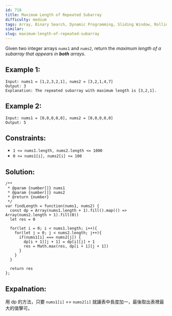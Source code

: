 ```yaml
---
id: 718
title: Maximum Length of Repeated Subarray
difficulty: medium
tags: Array, Binary Search, Dynamic Programming, Sliding Window, Rolling Hash, Hash Function
similar:
slug: maximum-length-of-repeated-subarray
---
```


Given two integer arrays `nums1` and `nums2`, return the _maximum length of a subarray that appears in **both** arrays_.

## Example 1:

```
Input: nums1 = [1,2,3,2,1], nums2 = [3,2,1,4,7]
Output: 3
Explanation: The repeated subarray with maximum length is [3,2,1].
```

## Example 2:

```
Input: nums1 = [0,0,0,0,0], nums2 = [0,0,0,0,0]
Output: 5
```

## Constraints:

- `1 <= nums1.length, nums2.length <= 1000`
- `0 <= nums1[i], nums2[i] <= 100`

## Solution:

```
/**
 * @param {number[]} nums1
 * @param {number[]} nums2
 * @return {number}
 */
var findLength = function(nums1, nums2) {
  const dp = Array(nums1.length + 1).fill().map(() => Array(nums2.length + 1).fill(0))
  let res = 0

  for(let i = 0; i < nums1.length; i++){
    for(let j = 0; j < nums2.length; j++){
      if(nums1[i] === nums2[j]) {
        dp[i + 1][j + 1] = dp[i][j] + 1
        res = Math.max(res, dp[i + 1][j + 1])
      }
    }
  }

  return res
};
```

## Expalnation:

用 dp 的方法，只要 `nums1[i]` == `nums2[i]` 就讓表中長度加一，最後取出表裡最大的值擊可。

